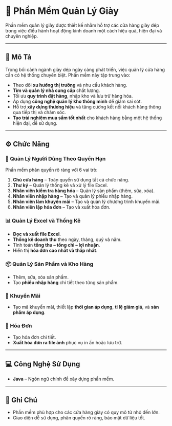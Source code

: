 # 👟 Phần Mềm Quản Lý Giày

Phần mềm quản lý giày được thiết kế nhằm hỗ trợ các cửa hàng giày dép trong việc điều hành hoạt động kinh doanh một cách hiệu quả, hiện đại và chuyên nghiệp.

---

## 📝 Mô Tả

Trong bối cảnh ngành giày dép ngày càng phát triển, việc quản lý cửa hàng cần có hệ thống chuyên biệt. Phần mềm này tập trung vào:

- Theo dõi **xu hướng thị trường** và nhu cầu khách hàng.
- **Tìm và quản lý nhà cung cấp** chất lượng.
- Tối ưu **quy trình đặt hàng**, nhập kho và lưu trữ hàng hóa.
- Áp dụng **công nghệ quản lý kho thông minh** để giảm sai sót.
- Hỗ trợ **xây dựng thương hiệu** và tăng cường kết nối khách hàng thông qua tiếp thị và chăm sóc.
- **Tạo trải nghiệm mua sắm tốt nhất** cho khách hàng bằng một hệ thống hiện đại, dễ sử dụng.

---

## ⚙️ Chức Năng

### 👤 Quản Lý Người Dùng Theo Quyền Hạn

Phần mềm phân quyền rõ ràng với 6 vai trò:

1. **Chủ cửa hàng** – Toàn quyền sử dụng tất cả chức năng.
2. **Thư ký** – Quản lý thống kê và xử lý file Excel.
3. **Nhân viên kiểm tra hàng hóa** – Quản lý sản phẩm (thêm, sửa, xóa).
4. **Nhân viên nhập hàng** – Tạo và quản lý phiếu nhập hàng.
5. **Nhân viên làm khuyến mãi** – Tạo và quản lý chương trình khuyến mãi.
6. **Nhân viên lập hóa đơn** – Tạo và xuất hóa đơn.

### 📊 Quản Lý Excel và Thống Kê

- **Đọc và xuất file Excel**.
- **Thống kê doanh thu** theo ngày, tháng, quý và năm.
- Tính toán **tổng thu – tổng chi – lợi nhuận**.
- Hiển thị **hóa đơn cao nhất và thấp nhất**.

### 📦 Quản Lý Sản Phẩm và Kho Hàng

- Thêm, sửa, xóa sản phẩm.
- Tạo **phiếu nhập hàng** chi tiết theo từng sản phẩm.

### 🎁 Khuyến Mãi

- Tạo mã khuyến mãi, thiết lập **thời gian áp dụng**, **tỉ lệ giảm giá**, và **sản phẩm áp dụng**.

### 🧾 Hóa Đơn

- Tạo hóa đơn chi tiết.
- **Xuất hóa đơn ra file ảnh** phục vụ in ấn hoặc lưu trữ.

---

## 💻 Công Nghệ Sử Dụng

- **Java** – Ngôn ngữ chính để xây dựng phần mềm.

---

## 📌 Ghi Chú

- Phần mềm phù hợp cho các cửa hàng giày có quy mô từ nhỏ đến lớn.
- Giao diện dễ sử dụng, phân quyền rõ ràng, bảo mật dữ liệu tốt.
